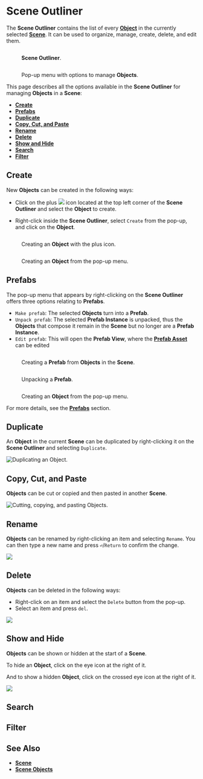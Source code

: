 # Scene Outliner


The **Scene Outliner** contains the list of every [**Object**](../objects-and-types/scene-objects/README.md) in the currently selected [**Scene**](../objects-and-types/project-objects/scene.md). It can be used to organize, manage, create, delete, and edit them.

<div>
<figure><img src="../../.gitbook/assets/scene-outliner_2_1.png" alt=""><figcaption><p><b>Scene Outliner</b>.</p></figcaption></figure>
<figure><img src="../../.gitbook/assets/scene-outliner_2_2.png" alt=""><figcaption><p>Pop-up menu with options to manage <b>Objects</b>.</p></figcaption></figure>
</div>

This page describes all the options available in the **Scene Outliner** for managing **Objects** in a **Scene**:

<!-- no toc -->
* [**Create**](#create)
* [**Prefabs**](#prefabs)
* [**Duplicate**](#duplicate)
* [**Copy, Cut, and Paste**](#copy-cut-and-paste)
* [**Rename**](#rename)
* [**Delete**](#delete)
* [**Show and Hide**](#show-and-hide)
* [**Search**](#search)
* [**Filter**](#filter)

## Create

New **Objects** can be created in the following ways:

* Click on the plus ![](<../.gitbook/assets/plusIcon (4) (4) (4) (4) (4) (4) (4) (4) (1) (2) (1).PNG>) icon located at the top left corner of the **Scene Outliner** and select the **Object** to create.

* Right-click inside the **Scene Outliner**, select `Create` from the pop-up, and click on the **Object**.

<div>
<figure><img src="../../.gitbook/assets/scene-outliner-create-add-icon-new.png" alt=""><figcaption><p>Creating an <b>Object</b> with the plus icon.</p></figcaption></figure>
<figure><img src="../../.gitbook/assets/scene-outliner-create-right-click-new.png" alt=""><figcaption><p>Creating an <b>Object</b> from the pop-up menu.</p></figcaption></figure>
</div>

## Prefabs

The pop-up menu that appears by right-clicking on the **Scene Outliner** offers three options relating to **Prefabs**. 

* `Make prefab`: The selected **Objects** turn into a **Prefab**.
* `Unpack prefab`: The selected **Prefab Instance** is unpacked, thus the **Objects** that compose it remain in the **Scene** but no longer are a **Prefab Instance**.
* `Edit prefab`: This will open the **Prefab View**, where the [**Prefab Asset**](../objects-and-types/prefabs/creating-and-using-prefabs.md#editing-the-prefab-asset) can be edited 

<div>
<figure><img src="../../.gitbook/assets/scene-outliner-makeprefab.gif" alt=""><figcaption><p>Creating a <b>Prefab</b> from <b>Objects</b> in the <b>Scene</b>.</p></figcaption></figure>
<figure><img src="../../.gitbook/assets/scene-outliner-unpackprefab.gif" alt=""><figcaption><p>Unpacking a <b>Prefab</b>.</p></figcaption></figure>
<figure><img src="../../.gitbook/assets/scene-outliner-editprefab.gif" alt=""><figcaption><p>Creating an <b>Object</b> from the pop-up menu.</p></figcaption></figure>
</div>

For more details, see the [**Prefabs**](../objects-and-types/prefabs/README.md) section.

## Duplicate

An **Object** in the current **Scene** can be duplicated by right-clicking it on the **Scene Outliner** and selecting `Duplicate`.

![Duplicating an **Object**.](../.gitbook/assets/scene-outliner-duplicate.gif)

## Copy, Cut, and Paste

**Objects** can be cut or copied and then pasted in another **Scene**.

![Cutting, copying, and pasting **Objects**.](../.gitbook/assets/scene-outliner-cutcopypaste.gif)

## Rename

**Objects** can be renamed by right-clicking an item and selecting `Rename`. You can then type a new name and press **`⏎`**/`Return` to confirm the change.

![](../.gitbook/assets/scene-outliner-rename2.gif)

## Delete

**Objects** can be deleted in the following ways:

* Right-click on an item and select the `Delete` button from the pop-up.
* Select an item and press `del`.

![](../.gitbook/assets/scene-outliner-delete.gif)

## Show and Hide

**Objects** can be shown or hidden at the start of a **Scene**.

To hide an **Object**, click on the eye icon at the right of it.

And to show a hidden **Object**, click on the crossed eye icon at the right of it.

![](../.gitbook/assets/show-and-hide-cropped.gif)

## Search

## Filter

## See Also

* [**Scene**](../objects-and-types/project-objects/scene.md)
* [**Scene Objects**](../objects-and-types/scene-objects/)
